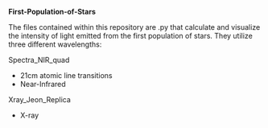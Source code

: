 <b>First-Population-of-Stars</b>

The files contained within this repository are .py that calculate and visualize the intensity of light emitted from the first population of stars. 
They utilize three different wavelengths:

Spectra_NIR_quad
<ul>
  <li>21cm atomic line transitions</li>
  <li>Near-Infrared</li>
</ul>

Xray_Jeon_Replica
<ul>
  <li>X-ray</li>
</ul>
